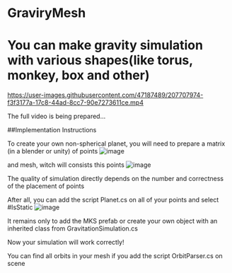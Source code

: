 # GraviryMesh

# You can make gravity simulation with various shapes(like torus, monkey, box and other)



https://user-images.githubusercontent.com/47187489/207707974-f3f3177a-17c8-44ad-8cc7-90e7273611ce.mp4

The full video is being prepared...



##Implementation Instructions

To create your own non-spherical planet, you will need to prepare a matrix (in a blender or unity) of points
![image](https://user-images.githubusercontent.com/47187489/207708890-d5f2eef5-2594-4567-ab2d-4b33f653c545.png)

and mesh, witch will consists this points 
![image](https://user-images.githubusercontent.com/47187489/207708972-c60db526-dec6-4598-9bb7-8bf75d1226ec.png)

The quality of simulation directly depends on the number and correctness of the placement of points

After all, you can add the script Planet.cs on all of your points and select #IsStatic
![image](https://user-images.githubusercontent.com/47187489/207709589-703d6bae-cb40-473a-8720-4d9b123c7650.png)

It remains only to add the MKS prefab or create your own object with an inherited class from GravitationSimulation.cs

Now your simulation will work correctly!

You can find all orbits in your mesh if you add the script OrbitParser.cs on scene
